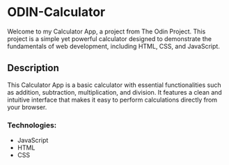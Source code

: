 # ODIN-Calculator

Welcome to my Calculator App, a project from The Odin Project. This project is a simple yet powerful calculator designed to demonstrate the fundamentals of web development, including HTML, CSS, and JavaScript.

## Description

This Calculator App is a basic calculator with essential functionalities such as addition, subtraction, multiplication, and division. It features a clean and intuitive interface that makes it easy to perform calculations directly from your browser.

### Technologies:
- JavaScript
- HTML
- CSS
